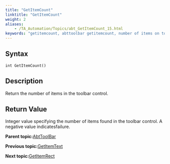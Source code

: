 ```yaml
--- 
title: "GetItemCount"
linktitle: "GetItemCount"
weight: 2
aliases: 
    - /TA_Automation/Topics/abt_GetItemCount_15.html
keywords: "getitemcount, abttoolbar getitemcount, number of items on toolbar, count items on toolbar, how many items on toolbar"
---
```


## Syntax

`int GetItemCount()`

## Description

Return the number of items in the toolbar control.

## Return Value

Integer value specifying the number of items found in the toolbar control. A negative value indicatesfailure.

**Parent topic:**[AbtToolBar](/TA_Automation/Topics/abt_AbtToolBar.html)

**Previous topic:**[GetItemText](/TA_Automation/Topics/abt_GetItemText_15.html)

**Next topic:**[GetItemRect](/TA_Automation/Topics/abt_GetItemRect_15.html)

